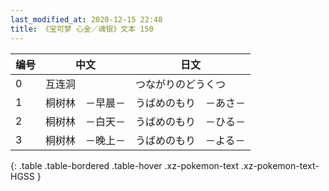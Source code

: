 ```yaml
---
last_modified_at: 2020-12-15 22:48
title: 《宝可梦 心金／魂银》文本 150
---
```

| 编号 | 中文 | 日文 |
| ---- | ---- | ---- |
| 0 | 互连洞 | つながりのどうくつ |
| 1 | 桐树林　－早晨－ | うばめのもり　－あさ－ |
| 2 | 桐树林　－白天－ | うばめのもり　－ひる－ |
| 3 | 桐树林　－晚上－ | うばめのもり　－よる－ |
{: .table .table-bordered .table-hover .xz-pokemon-text .xz-pokemon-text-HGSS }
